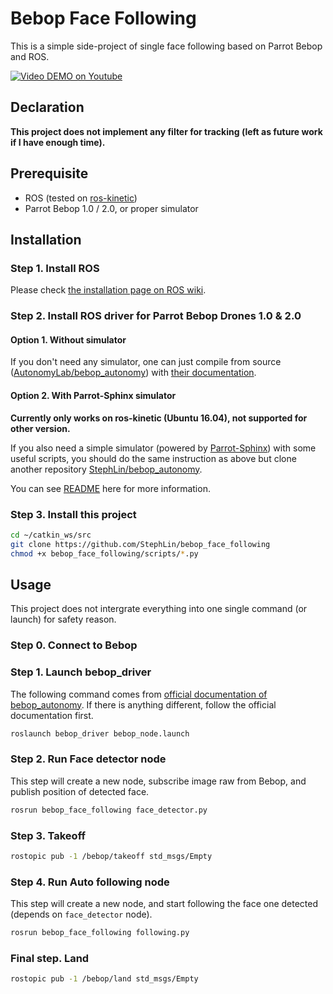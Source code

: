 # Bebop Face Following #

This is a simple side-project of single face following based on Parrot Bebop and ROS.

[![Video DEMO on Youtube](https://img.youtube.com/vi/0N4ptogSmzs/0.jpg)](https://youtu.be/0N4ptogSmzs "Face Detection and Auto Centering Using Haar Cascades Classifier - Side project")

## Declaration ##

**This project does not implement any filter for tracking (left as future work if I have enough time).**

## Prerequisite ##

* ROS (tested on [ros-kinetic](http://wiki.ros.org/kinetic))
* Parrot Bebop 1.0 / 2.0, or proper simulator

## Installation ##

### Step 1. Install ROS ###

Please check [the installation page on ROS wiki](http://wiki.ros.org/ROS/Installation).

### Step 2. Install ROS driver for Parrot Bebop Drones 1.0 & 2.0 ###

#### Option 1. Without simulator

If you don't need any simulator, one can just compile from source ([AutonomyLab/bebop_autonomy](https://github.com/AutonomyLab/bebop_autonomy)) with [their documentation](https://bebop-autonomy.readthedocs.io/en/latest/installation.html).

#### Option 2. With Parrot-Sphinx simulator

**Currently only works on ros-kinetic (Ubuntu 16.04), not supported for other version.**

If you also need a simple simulator (powered by [Parrot-Sphinx](https://developer.parrot.com/docs/sphinx/whatissphinx.html)) with some useful scripts, you should do the same instruction as above but clone another repository [StephLin/bebop_autonomy](https://github.com/StephLin/bebop_autonomy).

You can see [README](https://github.com/StephLin/bebop_autonomy/tree/master/sphinx_scripts) here for more information.

### Step 3. Install this project

```bash
cd ~/catkin_ws/src
git clone https://github.com/StephLin/bebop_face_following
chmod +x bebop_face_following/scripts/*.py
```

## Usage ##

This project does not intergrate everything into one single command (or launch) for safety reason.

### Step 0. Connect to Bebop ###

### Step 1. Launch bebop_driver ###

The following command comes from [official documentation of bebop_autonomy](https://bebop-autonomy.readthedocs.io/en/latest/running.html). If there is anything different, follow the official documentation first.

```bash
roslaunch bebop_driver bebop_node.launch
```

### Step 2. Run Face detector node ###

This step will create a new node, subscribe image raw from Bebop, and publish position of detected face.

```bash
rosrun bebop_face_following face_detector.py
```

### Step 3. Takeoff ###

```bash
rostopic pub -1 /bebop/takeoff std_msgs/Empty
```

### Step 4. Run Auto following node ###

This step will create a new node, and start following the face one detected (depends on `face_detector` node).

```bash
rosrun bebop_face_following following.py
```

### Final step. Land ###

```bash
rostopic pub -1 /bebop/land std_msgs/Empty
```
